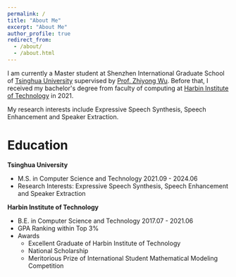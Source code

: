 ```yaml
---
permalink: /
title: "About Me"
excerpt: "About Me"
author_profile: true
redirect_from: 
  - /about/
  - /about.html
---
```

I am currently a Master student at Shenzhen International Graduate School of [Tsinghua University](https://www.tsinghua.edu.cn/) supervised by [Prof. Zhiyong Wu](https://www.sigs.tsinghua.edu.cn/zywu/main.htm). Before that, I received my bachelor's degree from faculty of computing at [Harbin Institute of Technology](https://www.hit.edu.cn/) in 2021.

My research interests include Expressive Speech Synthesis, Speech Enhancement and Speaker Extraction.

Education
======
**Tsinghua University**
- M.S. in Computer Science and Technology	2021.09 - 2024.06 
- Research Interests: Expressive Speech Synthesis, Speech Enhancement and Speaker Extraction

**Harbin Institute of Technology**
- B.E. in Computer Science and Technology	2017.07 - 2021.06 
- GPA Ranking within Top 3%
- Awards 
  - Excellent Graduate of Harbin Institute of Technology
  - National Scholarship 
  - Meritorious Prize of International Student Mathematical Modeling Competition

[//]: # (# Experience)

[//]: # ()
[//]: # (1. Register a GitHub account if you don't have one and confirm your e-mail &#40;required!&#41;)

[//]: # ()
[//]: # (1. Fork [this repository]&#40;https://github.com/academicpages/academicpages.github.io&#41; by clicking the "fork" button in the top right. )

[//]: # ()
[//]: # (1. Go to the repository's settings &#40;rightmost item in the tabs that start with "Code", should be below "Unwatch"&#41;. Rename the repository "[your GitHub username].github.io", which will also be your website's URL.)

[//]: # ()
[//]: # (1. Set site-wide configuration and create content & metadata &#40;see below -- also see [this set of diffs]&#40;http://archive.is/3TPas&#41; showing what files were changed to set up [an example site]&#40;https://getorg-testacct.github.io&#41; for a user with the username "getorg-testacct"&#41;)

[//]: # ()
[//]: # (1. Upload any files &#40;like PDFs, .zip files, etc.&#41; to the files/ directory. They will appear at https://[your GitHub username].github.io/files/example.pdf.  )

[//]: # ()
[//]: # (1. Check status by going to the repository settings, in the "GitHub pages" section)

[//]: # ()
[//]: # (   )
[//]: # ()
[//]: # (Publications)

[//]: # (======)

[//]: # (**Speech Enhancement with Fullband-Subband Cross-Attention Network**)

[//]: # ()
[//]: # (- **Jun Chen**, Wei Rao, Zilin Wang, Zhiyong Wu, Yannan Wang, Tao Yu, Shidong Shang, Helen Meng. )

[//]: # (- *Under review in INTERSPEECH 2022*.)

[//]: # ()
[//]: # (**FullSubNet++: Speech Enhancement with Subband Communication**)

[//]: # ()
[//]: # (- **Jun Chen**, Wei Rao, Zilin Wang, Zhiyong Wu, Yannan Wang, Tao Yu, Shidong Shang, Helen Meng.)

[//]: # (- *Under review in INTERSPEECH 2022*.)

[//]: # ()
[//]: # (**Synthetic Data is All You Need? Towards Universal Neural Vocoding**)

[//]: # ()
[//]: # (- Zilin Wang, Peng Liu, **Jun Chen**, Zhiyong Wu, Chao Weng, Dan Su, Helen Meng.  )

[//]: # (- *Under review in INTERSPEECH 2022*.)

[//]: # ()
[//]: # (**FullSubNet+: Channel Attention FullSubNet with Complex Spectrograms for Speech Enhancement**)

[//]: # ()
[//]: # (- **Jun Chen**, Zilin Wang, Deyi Tuo, Zhiyong Wu, Shiyi Kang, Meng Helen.  )

[//]: # (- *IEEE International Conference on Acoustics, Speech and Signal Processing &#40;ICASSP&#41;*, 2022.)

[//]: # ()
[//]: # ()
[//]: # ()
[//]: # (Create content & metadata)

[//]: # (------)

[//]: # (For site content, there is one markdown file for each type of content, which are stored in directories like _publications, _talks, _posts, _teaching, or _pages. For example, each talk is a markdown file in the [_talks directory]&#40;https://github.com/academicpages/academicpages.github.io/tree/master/_talks&#41;. At the top of each markdown file is structured data in YAML about the talk, which the theme will parse to do lots of cool stuff. The same structured data about a talk is used to generate the list of talks on the [Talks page]&#40;https://academicpages.github.io/talks&#41;, each [individual page]&#40;https://academicpages.github.io/talks/2012-03-01-talk-1&#41; for specific talks, the talks section for the [CV page]&#40;https://academicpages.github.io/cv&#41;, and the [map of places you've given a talk]&#40;https://academicpages.github.io/talkmap.html&#41; &#40;if you run this [python file]&#40;https://github.com/academicpages/academicpages.github.io/blob/master/talkmap.py&#41; or [Jupyter notebook]&#40;https://github.com/academicpages/academicpages.github.io/blob/master/talkmap.ipynb&#41;, which creates the HTML for the map based on the contents of the _talks directory&#41;.)

[//]: # ()
[//]: # (**Markdown generator**)

[//]: # ()
[//]: # (I have also created [a set of Jupyter notebooks]&#40;https://github.com/academicpages/academicpages.github.io/tree/master/markdown_generator)

[//]: # (&#41; that converts a CSV containing structured data about talks or presentations into individual markdown files that will be properly formatted for the academicpages template. The sample CSVs in that directory are the ones I used to create my own personal website at stuartgeiger.com. My usual workflow is that I keep a spreadsheet of my publications and talks, then run the code in these notebooks to generate the markdown files, then commit and push them to the GitHub repository.)

[//]: # ()
[//]: # (How to edit your site's GitHub repository)

[//]: # (------)

[//]: # (Many people use a git client to create files on their local computer and then push them to GitHub's servers. If you are not familiar with git, you can directly edit these configuration and markdown files directly in the github.com interface. Navigate to a file &#40;like [this one]&#40;https://github.com/academicpages/academicpages.github.io/blob/master/_talks/2012-03-01-talk-1.md&#41; and click the pencil icon in the top right of the content preview &#40;to the right of the "Raw | Blame | History" buttons&#41;. You can delete a file by clicking the trashcan icon to the right of the pencil icon. You can also create new files or upload files by navigating to a directory and clicking the "Create new file" or "Upload files" buttons. )

[//]: # ()
[//]: # (Example: editing a markdown file for a talk)

[//]: # (![Editing a markdown file for a talk]&#40;/images/editing-talk.png&#41;)

[//]: # ()
[//]: # (For more info)

[//]: # (------)

[//]: # (More info about configuring academicpages can be found in [the guide]&#40;https://academicpages.github.io/markdown/&#41;. The [guides for the Minimal Mistakes theme]&#40;https://mmistakes.github.io/minimal-mistakes/docs/configuration/&#41; &#40;which this theme was forked from&#41; might also be helpful.)
